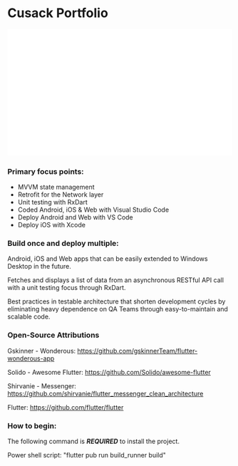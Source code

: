 # Cusack Portfolio

![Demo Animation](https://github.com/jmcusac/CuSoft-Flutter-Portfolio/blob/main/graphics/Flutter-Animation.gif?raw=true)
  
### Primary focus points:

* MVVM state management
* Retrofit for the Network layer
* Unit testing with RxDart
* Coded Android, iOS & Web with Visual Studio Code
* Deploy Android and Web with VS Code 
* Deploy iOS with Xcode
  
### Build once and deploy multiple:

Android, iOS and Web apps that can be easily extended to Windows Desktop in the future.

Fetches and displays a list of data from an asynchronous RESTful API call with a unit testing focus through RxDart.

Best practices in testable architecture that shorten development cycles by eliminating heavy dependence on QA Teams through easy-to-maintain and scalable code.

### Open-Source Attributions

Gskinner - Wonderous: https://github.com/gskinnerTeam/flutter-wonderous-app

Solido - Awesome Flutter: https://github.com/Solido/awesome-flutter

Shirvanie - Messenger: https://github.com/shirvanie/flutter_messenger_clean_architecture

Flutter: https://github.com/flutter/flutter

### How to begin:

The following command is **_REQUIRED_** to install the project.

Power shell script: "flutter pub run build_runner build"

